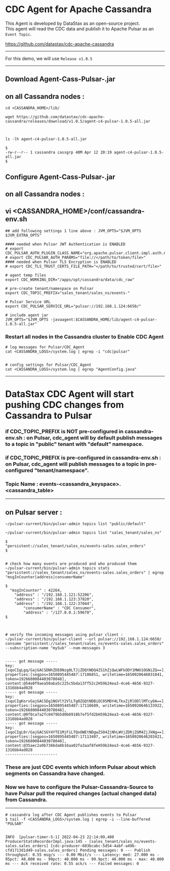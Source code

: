 # CDC Agent for Apache Cassandra
This Agent is developed by DataStax as an open-source project. <br>
This agent will read the CDC data and publish it to Apache Pulsar as an ` Event Topic `.

https://github.com/datastax/cdc-apache-cassandra

---

For this demo, we will use ` Release v1.0.5 `

---

## Download Agent-Cass-Pulsar-<version>.jar
## on all Cassandra nodes :

```
cd <CASSANDRA_HOME>/lib/

wget https://github.com/datastax/cdc-apache-cassandra/releases/download/v1.0.5/agent-c4-pulsar-1.0.5-all.jar



ls -lh agent-c4-pulsar-1.0.5-all.jar

$
-rw-r--r-- 1 cassandra cassgrp 40M Apr 12 20:19 agent-c4-pulsar-1.0.5-all.jar
$

```


## Configure Agent-Cass-Pulsar-<version>.jar
## on all Cassandra nodes :

## vi <CASSANDRA_HOME>/conf/cassandra-env.sh

```
## add following settings 1 line above : JVM_OPTS="$JVM_OPTS $JVM_EXTRA_OPTS"

#### needed when Pulsar JWT Authentication is ENABLED
# export CDC_PULSAR_AUTH_PLUGIN_CLASS_NAME="org.apache.pulsar.client.impl.auth.AuthenticationToken"
# export CDC_PULSAR_AUTH_PARAMS="file://</path/to/token/file>"
#### needed when Pulsar TLS Encryption is ENABLED
# export CDC_TLS_TRUST_CERTS_FILE_PATH="</path/to/trusted/cert/file>"

# agent temp files
export CDC_WORKING_DIR="/apps/opt/cassandra/data/cdc_raw"

# pre-create tenant/namespace on Pulsar
export CDC_TOPIC_PREFIX="sales_tenant/sales_ns/events-"

# Pulsar Service URL
export CDC_PULSAR_SERVICE_URL="pulsar://192.168.1.124:6650/"

# include agent jar
JVM_OPTS="$JVM_OPTS -javaagent:$CASSANDRA_HOME/lib/agent-c4-pulsar-1.0.5-all.jar"

```

### Restart all nodes in the Cassandra cluster to Enable CDC Agent


```
# log messages for Pulsar/CDC_Agent
cat <CASSANDRA_LOGS>/system.log | egrep -i "cdc|pulsar"


# config settings for Pulsar/CDC_Agent
cat <CASSANDRA_LOGS>/system.log | egrep "AgentConfig.java"
```

---

# DataStax CDC Agent will start pushing CDC changes from Cassandra to Pulsar

### if CDC_TOPIC_PREFIX is NOT pre-configured in cassandra-env.sh : on Pulsar, cdc_agent will by default publish messages to a topic in "public" tenant with "default" namespace.

### if CDC_TOPIC_PREFIX is pre-configured in cassandra-env.sh : on Pulsar, cdc_agent will publish messages to a topic in pre-configured "tenant/namespace".

### Topic Name : events-<cassandra_keyspace>.<cassandra_table>

---

## on Pulsar server :

```
~/pulsar-current/bin/pulsar-admin topics list "public/default"

~/pulsar-current/bin/pulsar-admin topics list "sales_tenant/sales_ns"

$
"persistent://sales_tenant/sales_ns/events-sales.sales_orders"
$


# check how many events are produced and who produced them
~/pulsar-current/bin/pulsar-admin topics stats "persistent://sales_tenant/sales_ns/events-sales.sales_orders" | egrep "msgInCounter|address|consumerName"

$
  "msgInCounter" : 42264,
    "address" : "/192.168.1.121:52206",
    "address" : "/192.168.1.123:37820",
    "address" : "/192.168.1.122:37044",
        "consumerName" : "CDC Consumer",
        "address" : "/127.0.0.1:59670",
$



# verify the incoming messages using pulsar client :
~/pulsar-current/bin/pulsar-client --url pulsar://192.168.1.124:6650/ consume "persistent://sales_tenant/sales_ns/events-sales.sales_orders" --subscription-name "mySub" --num-messages 3


----- got message -----
key:[xqoCIgLgq/GajGACSDNhZDE0Nzg0LTJjZDQtNDQ4ZS1hZjQwLWFkODY1MWU1OGNiZQ==], properties:[segpos=1650895445487:17106851, writetime=1650920646031841, token=1926680084403078048], content:@54e0f9aea50aba5c225c5bda13ff52c2H59b24ea3-4ce6-4656-9327-1316bb4ad028
----- got message -----
key:[xqoCIgKorvGajGACSDg1NGVlY2VlLTg0ZGQtNDBiOC05MDY4LTkxZjRlODllMTcyOA==], properties:[segpos=1650895445487:17110689, writetime=1650920646133922, token=1926680084403078048], content:@0f0ca7a2fc0479b5d0b6918b7ef5fd2bH59b24ea3-4ce6-4656-9327-1316bb4ad028
----- got message -----
key:[xqoCIgL0r/GajGACSGY4YTE1MjFiLTQxOWEtNDgwZS04ZjNhLWVjZDRjZGM4ZjJkNg==], properties:[segpos=1650895445487:17113407, writetime=1650920646203421, token=1926680084403078048], content:@35aec2a9b7366da8b16aa02fa3aaf8feH59b24ea3-4ce6-4656-9327-1316bb4ad028
-----------------------

```

### These are just CDC events which inform Pulsar about which segments on Cassandra have changed.

### Now we have to configure the Pulsar-Cassandra-Source to have Pulsar pull the required changes (actual changed data) from Cassandra.

---

```
# cassandra log after CDC Agent publishes events to Pulsar
$ tail -f <CASSANDRA_LOGS>/system.log | egrep -i --line-buffered "PULSAR"


INFO  [pulsar-timer-5-1] 2022-04-23 22:14:09,400 ProducerStatsRecorderImpl.java:145 - [sales_tenant/sales_ns/events-sales.sales_orders] [cdc-producer-603bcabc-5d54-4abf-a49b-cfd1713d1d49-sales.sales_orders] Pending messages: 0 --- Publish throughput: 0.55 msg/s --- 0.00 Mbit/s --- Latency: med: 27.000 ms - 95pct: 40.000 ms - 99pct: 40.000 ms - 99.9pct: 40.000 ms - max: 40.000 ms --- Ack received rate: 0.55 ack/s --- Failed messages: 0
```

